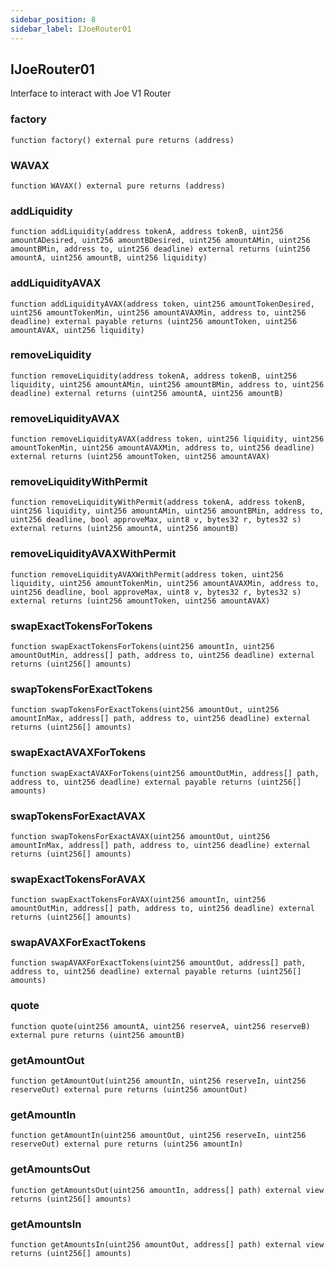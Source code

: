 ```yaml
---
sidebar_position: 8
sidebar_label: IJoeRouter01
---
```


## IJoeRouter01

Interface to interact with Joe V1 Router

### factory

```solidity
function factory() external pure returns (address)
```

### WAVAX

```solidity
function WAVAX() external pure returns (address)
```

### addLiquidity

```solidity
function addLiquidity(address tokenA, address tokenB, uint256 amountADesired, uint256 amountBDesired, uint256 amountAMin, uint256 amountBMin, address to, uint256 deadline) external returns (uint256 amountA, uint256 amountB, uint256 liquidity)
```

### addLiquidityAVAX

```solidity
function addLiquidityAVAX(address token, uint256 amountTokenDesired, uint256 amountTokenMin, uint256 amountAVAXMin, address to, uint256 deadline) external payable returns (uint256 amountToken, uint256 amountAVAX, uint256 liquidity)
```

### removeLiquidity

```solidity
function removeLiquidity(address tokenA, address tokenB, uint256 liquidity, uint256 amountAMin, uint256 amountBMin, address to, uint256 deadline) external returns (uint256 amountA, uint256 amountB)
```

### removeLiquidityAVAX

```solidity
function removeLiquidityAVAX(address token, uint256 liquidity, uint256 amountTokenMin, uint256 amountAVAXMin, address to, uint256 deadline) external returns (uint256 amountToken, uint256 amountAVAX)
```

### removeLiquidityWithPermit

```solidity
function removeLiquidityWithPermit(address tokenA, address tokenB, uint256 liquidity, uint256 amountAMin, uint256 amountBMin, address to, uint256 deadline, bool approveMax, uint8 v, bytes32 r, bytes32 s) external returns (uint256 amountA, uint256 amountB)
```

### removeLiquidityAVAXWithPermit

```solidity
function removeLiquidityAVAXWithPermit(address token, uint256 liquidity, uint256 amountTokenMin, uint256 amountAVAXMin, address to, uint256 deadline, bool approveMax, uint8 v, bytes32 r, bytes32 s) external returns (uint256 amountToken, uint256 amountAVAX)
```

### swapExactTokensForTokens

```solidity
function swapExactTokensForTokens(uint256 amountIn, uint256 amountOutMin, address[] path, address to, uint256 deadline) external returns (uint256[] amounts)
```

### swapTokensForExactTokens

```solidity
function swapTokensForExactTokens(uint256 amountOut, uint256 amountInMax, address[] path, address to, uint256 deadline) external returns (uint256[] amounts)
```

### swapExactAVAXForTokens

```solidity
function swapExactAVAXForTokens(uint256 amountOutMin, address[] path, address to, uint256 deadline) external payable returns (uint256[] amounts)
```

### swapTokensForExactAVAX

```solidity
function swapTokensForExactAVAX(uint256 amountOut, uint256 amountInMax, address[] path, address to, uint256 deadline) external returns (uint256[] amounts)
```

### swapExactTokensForAVAX

```solidity
function swapExactTokensForAVAX(uint256 amountIn, uint256 amountOutMin, address[] path, address to, uint256 deadline) external returns (uint256[] amounts)
```

### swapAVAXForExactTokens

```solidity
function swapAVAXForExactTokens(uint256 amountOut, address[] path, address to, uint256 deadline) external payable returns (uint256[] amounts)
```

### quote

```solidity
function quote(uint256 amountA, uint256 reserveA, uint256 reserveB) external pure returns (uint256 amountB)
```

### getAmountOut

```solidity
function getAmountOut(uint256 amountIn, uint256 reserveIn, uint256 reserveOut) external pure returns (uint256 amountOut)
```

### getAmountIn

```solidity
function getAmountIn(uint256 amountOut, uint256 reserveIn, uint256 reserveOut) external pure returns (uint256 amountIn)
```

### getAmountsOut

```solidity
function getAmountsOut(uint256 amountIn, address[] path) external view returns (uint256[] amounts)
```

### getAmountsIn

```solidity
function getAmountsIn(uint256 amountOut, address[] path) external view returns (uint256[] amounts)
```
